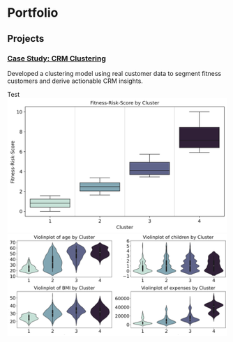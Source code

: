 # Portfolio
## Projects
### [Case Study: CRM Clustering](https://github.com/moritz-podiebrad/CRM-Clustering)

Developed a clustering model using real customer data to segment
fitness customers and derive actionable CRM insights. 

Test
![Mein Bild](assets/img/FRS_boxplot.png)
![Mein Bild](assets/img/violinplots.png)
